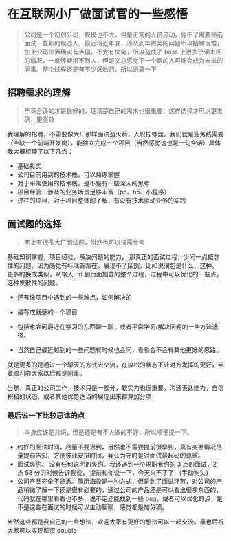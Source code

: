 # 在互联网小厂做面试官的一些感悟

> 公司是一个初创公司，规模也不大，但是正常的人员流动，免不了需要筛选面试一些新的候选人，最近将近年底，涉及到年终奖的问题所以招聘很难，加上公司位置确实有点偏，不太有优势，所以造成了 boss 上很多已读未回的情况，一度怀疑招不到人，但是又总感觉下一个聊的人可能会成为未来的同事。整个过程还是有不少感触的，所以记录一下

## 招聘需求的理解

> 毕竟合适的才是最好的，理清楚自己的需求也很重要，这样选择才可以更准确、更高效

我理解的招聘，不需要像大厂那样面试造火箭，入职拧螺丝。我们就是业务线需要（空缺一个前端开发岗），能独立完成一个项目（当然感觉这也是一句空话）具体我大概梳理了以下几点：

- 基础扎实
- 公司目前用到的技术栈，可以熟练掌握
- 对于平常使用的技术栈，是不是有一些深入的思考
- 项目经验，涉及的业务场景足够丰富（pc、h5、小程序）
- 过往的项目，对于项目整体的了解，有没有技术驱动业务的实践

## 面试题的选择

> 网上有很多大厂面试题，当然也可以按需参考

基础知识掌握，项目经验，解决问题的能力，
那真正的面试过程，少问一点概念性的问题，因为感觉有标准答案在，展现不了区别，比如说闭包是什么，这种。
更多的换成类似，从输入 url 到页面加载的整个过程，过程中可以优化的一些点，这种发散性的问题。

- 还有像项目中遇到的一些难点，如何解决的

- 最有成就感的一个项目

- 包括也会问最近在学习的东西聊一聊，或者平常学习/解决问题的一些方法途径。

- 当然自己最近越到的一些问题有时候也会问，看看会不会有其他更好的思路。

就是更多的是通过一个聊天的方式去交流，在放松的状态下让对方发挥的更好，毕竟顺利啦大家以后都是同事。

当然，真正的公司工作，技术只是一部分，软实力也很重要，沟通表达能力，自信积极的状态，或者其他优势适当的展现出来都算加分项

### 最后说一下比较忌讳的点

> 本身应该是共识，但是还是有不人做的不好，所以顺便提一下。

- 约好的面试时间，尽量不要迟到，当然也不需要提前很早到，真有突发情况尽量提前告知，方便彼此安排时间，我认为守时是对面试最起码的尊重。
- 面试爽约。 没有任何说明的爽约。我还遇到一个求职者约的 3 点的面试，2 点 58 分的时候告诉我说，‘提前和你说一下，今天来不了了’（手动狗头）
- 公司产品完全不熟悉。简历海投是一种方式，但是到了面试环节，对公司的产品稍微了解一下还是很有必要的，通过公司的产品还是可以看出很多东西的，代码就在哪里看看也不多，说不定还能找到一些 bug，或者可以优化的点，是不是这些在面试的时候可以主动聊聊，感觉都是加分项。

当然这些都是我自己的一些想法，欢迎大家有更好的想法可以一起交流。最也后祝大家可以实现薪资 double
